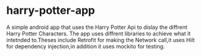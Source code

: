 # harry-potter-app
A simple android app that uses the Harry Potter Api to dislay the diffrent Harry Potter Characters.
The app uses diffrent libraries to achieve what it intetnded to.Theses include Retrofit for making the Network call,it uses Hilt for dependency injection,in addition it uses mockito for testing.
